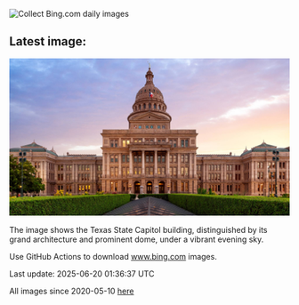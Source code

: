 ![Collect Bing.com daily images](https://github.com/counter2015/bing-daily-images/workflows/Collect%20Bing.com%20daily%20images/badge.svg)
## Latest image:
![](images/TexasCapitol.jpg)

The image shows the Texas State Capitol building, distinguished by its grand architecture and prominent dome, under a vibrant evening sky.

Use GitHub Actions to download www.bing.com images.

Last update: 2025-06-20 01:36:37 UTC

All images since 2020-05-10 [here](https://github.com/counter2015/bing-daily-images/tree/master/images)
